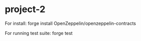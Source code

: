 # project-2

For install:
     forge install OpenZeppelin/openzeppelin-contracts

For running test suite:
     forge test
